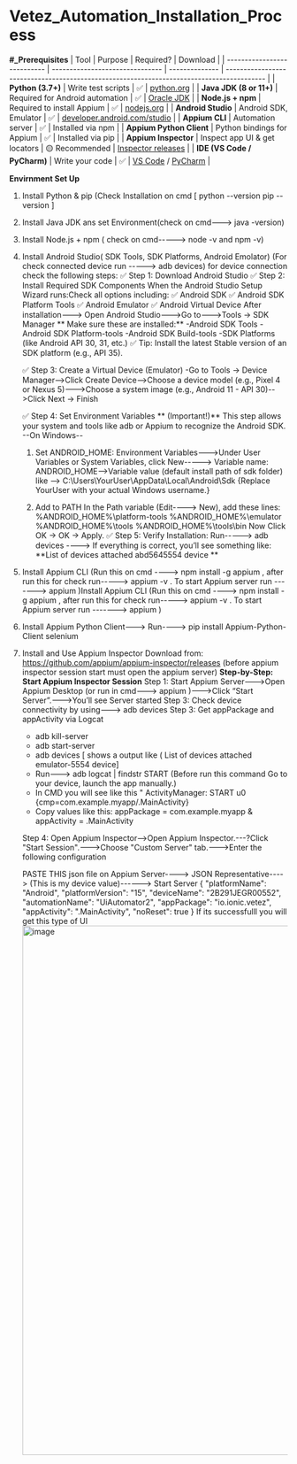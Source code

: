# Vetez_Automation_Installation_Process

**#_Prerequisites**
| Tool                        | Purpose                         | Required?      | Download                                                                                  |
| --------------------------- | ------------------------------- | -------------- | ----------------------------------------------------------------------------------------- |
| **Python (3.7+)**           | Write test scripts              | ✅              | [python.org](https://www.python.org/downloads/)                                           |
| **Java JDK (8 or 11+)**     | Required for Android automation | ✅              | [Oracle JDK](https://www.oracle.com/java/technologies/javase-downloads.html)              |
| **Node.js + npm**           | Required to install Appium      | ✅              | [nodejs.org](https://nodejs.org)                                                          |
| **Android Studio**          | Android SDK, Emulator           | ✅              | [developer.android.com/studio](https://developer.android.com/studio)                      |
| **Appium CLI**              | Automation server               | ✅              | Installed via npm                                                                         |
| **Appium Python Client**    | Python bindings for Appium      | ✅              | Installed via pip                                                                         |
| **Appium Inspector**        | Inspect app UI & get locators   | 🟡 Recommended | [Inspector releases](https://github.com/appium/appium-inspector/releases)                 |
| **IDE (VS Code / PyCharm)** | Write your code                 | ✅              | [VS Code](https://code.visualstudio.com/) / [PyCharm](https://www.jetbrains.com/pycharm/) |

**Envirnment Set Up**
1. Install Python & pip (Check Installation on cmd
    [ python --version
      pip --version     ]

2. Install Java JDK ans set Environment(check on cmd---> java -version)
3. Install Node.js + npm ( check on cmd-----> node -v  and
npm -v)
4. Install Android Studio( SDK Tools, SDK Platforms, Android Emolator)  (For check connected device run -----> adb devices) for device connection check the following steps:
    ✅ Step 1: Download Android Studio
    ✅ Step 2: Install Required SDK Components When the Android Studio Setup Wizard runs:Check all options including:
          ✅ Android SDK
          ✅ Android SDK Platform Tools
          ✅ Android Emulator
          ✅ Android Virtual Device
       After installation---> Open Android Studio--->Go to--->Tools → SDK Manager
        **  Make sure these are installed:**
            -Android SDK Tools
            -Android SDK Platform-tools
            -Android SDK Build-tools
            -SDK Platforms (like Android API 30, 31, etc.)
   ✅ Tip: Install the latest Stable version of an SDK platform (e.g., API 35).

   ✅ Step 3: Create a Virtual Device (Emulator)
         -Go to Tools → Device Manager-->Click Create Device-->Choose a device model (e.g., Pixel 4 or Nexus 5)--->Choose a system image (e.g., Android 11 - API 30)-->Click Next → Finish

   ✅ Step 4: Set Environment Variables ** (Important!)** This step allows your system and tools like adb or Appium to recognize the Android SDK.
   --On Windows--
     1. Set ANDROID_HOME: Environment Variables--->Under User Variables or System Variables, click New-----> Variable name: ANDROID_HOME-->Variable value (default install path of sdk folder) like --> C:\Users\YourUser\AppData\Local\Android\Sdk  {Replace YourUser with 
      your actual Windows username.}

     2. Add to PATH
       In the Path variable (Edit----> New), add these lines:
                 %ANDROID_HOME%\platform-tools
                 %ANDROID_HOME%\emulator
                 %ANDROID_HOME%\tools
                 %ANDROID_HOME%\tools\bin
         Now Click OK → OK → Apply.
     ✅ Step 5: Verify Installation: Run-----> adb devices  ----> If everything is correct, you’ll see something like:
           **List of devices attached
              abd5645554   device **
5. Install Appium CLI  (Run this on cmd ----> npm install -g appium  , after run this for check  run----->  appium -v . To start Appium server run -------> appium )Install Appium CLI  (Run this on cmd ----> npm install -g appium  , after run this for check  run----->  appium -v . To start Appium server run -------> appium )
6. Install Appium Python Client---> Run----> pip install Appium-Python-Client selenium
7.  Install and Use Appium Inspector Download from: https://github.com/appium/appium-inspector/releases (before appium inspector session start must open the appium server)
       **Step-by-Step: Start Appium Inspector Session**
    Step 1: Start Appium Server--->Open Appium Desktop (or run in cmd---> appium )--->Click “Start Server”.--->You’ll see Server started
    Step 3: Check device connectivity by using---> adb devices
    Step 3: Get appPackage and appActivity via Logcat
      - adb kill-server
      - adb start-server
      - adb devices   [ shows a output like ( List of devices attached
emulator-5554  device]
      - Run---> adb logcat | findstr START (Before run this command Go to your device, launch the app manually.)
      - In CMD you will see like this " ActivityManager: START u0 {cmp=com.example.myapp/.MainActivity}
      - Copy values like this:  appPackage = com.example.myapp    &   appActivity = .MainActivity
  
    Step 4: Open Appium Inspector-->Open Appium Inspector.---?Click "Start Session".--->Choose "Custom Server" tab.--->Enter the following configuration

    PASTE THIS json file on Appium Server----> JSON Representative---->  (This is my device value)------> Start Server
      {
        "platformName": "Android",
        "platformVersion": "15",
        "deviceName": "2B291JEGR00552",
        "automationName": "UiAutomator2",
        "appPackage": "io.ionic.vetez",
        "appActivity": ".MainActivity",
        "noReset": true
      }
   If its successfulll you will get this type of UI <img width="957" alt="image" src="https://github.com/user-attachments/assets/84599776-7220-4cfb-9a16-6d7e4ecb2ceb" />




  


 





   

